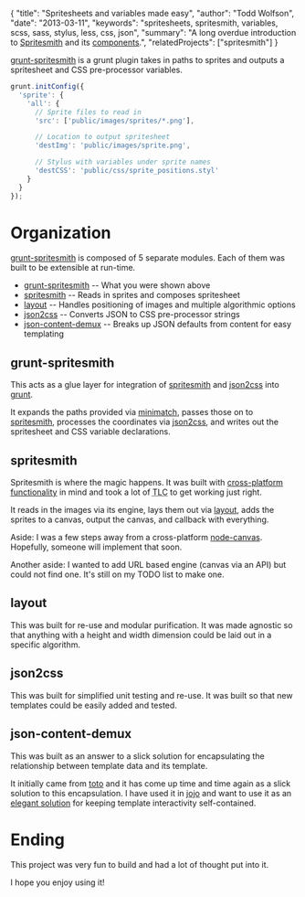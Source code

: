{
  "title": "Spritesheets and variables made easy",
  "author": "Todd Wolfson",
  "date": "2013-03-11",
  "keywords": "spritesheets, spritesmith, variables, scss, sass, stylus, less, css, json",
  "summary": "A long overdue introduction to [Spritesmith](https://github.com/Ensighten/grunt-spritesmith) and its [components](https://github.com/Ensighten/grunt-spritesmith#contributing).",
  "relatedProjects": ["spritesmith"]
}

[grunt-spritesmith][grunt-spritesmith] is a grunt plugin takes in paths to sprites and outputs a spritesheet and CSS pre-processor variables.

```js
grunt.initConfig({
  'sprite': {
    'all': {
      // Sprite files to read in
      'src': ['public/images/sprites/*.png'],

      // Location to output spritesheet
      'destImg': 'public/images/sprite.png',

      // Stylus with variables under sprite names
      'destCSS': 'public/css/sprite_positions.styl'
    }
  }
});
```

[grunt-spritesmith]: https://github.com/Ensighten/grunt-spritesmith

Organization
============
[grunt-spritesmith][grunt-spritesmith] is composed of 5 separate modules. Each of them was built to be extensible at run-time.

- [grunt-spritesmith][grunt-spritesmith] -- What you were shown above
- [spritesmith][spritesmith] -- Reads in sprites and composes spritesheet
- [layout][layout] -- Handles positioning of images and multiple algorithmic options
- [json2css][json2css] -- Converts JSON to CSS pre-processor strings
- [json-content-demux][content-demux] -- Breaks up JSON defaults from content for easy templating

[spritesmith]: https://github.com/Ensighten/spritesmith
[layout]: https://github.com/twolfson/layout
[json2css]: https://github.com/twolfson/json2css
[content-demux]: http://github.com/twolfson/json-content-demux

## grunt-spritesmith
This acts as a glue layer for integration of [spritesmith][spritesmith] and [json2css][json2css] into [grunt][grunt].

It expands the paths provided via [minimatch][minimatch], passes those on to [spritesmith][spritesmith], processes the coordinates via [json2css][json2css], and writes out the spritesheet and CSS variable declarations.

[grunt]: https://github.com/gruntjs/grunt/
[minimatch]: https://github.com/isaacs/minimatch

## spritesmith
Spritesmith is where the magic happens. It was built with [cross-platform functionality][engines] in mind and took a lot of <abbr title="tender loving care">TLC</abbr> to get working just right.

It reads in the images via its engine, lays them out via [layout][layout], adds the sprites to a canvas, output the canvas, and callback with everything.

Aside: I was a few steps away from a cross-platform [node-canvas][node-canvas]. Hopefully, someone will implement that soon.

Another aside: I wanted to add URL based engine (canvas via an API) but could not find one. It's still on my TODO list to make one.

[engines]: https://github.com/Ensighten/spritesmith#requirements
[node-canvas]: https://github.com/LearnBoost/node-canvas

## layout
This was built for re-use and modular purification. It was made agnostic so that anything with a height and width dimension could be laid out in a specific algorithm.

## json2css
This was built for simplified unit testing and re-use. It was built so that new templates could be easily added and tested.

## json-content-demux
This was built as an answer to a slick solution for encapsulating the relationship between template data and its template.

It initially came from [toto][toto] and it has come up time and time again as a slick solution to this encapsulation. I have used it in [jojo][jojo] and want to use it as an [elegant solution][view-contained] for keeping template interactivity self-contained.

[toto]: https://github.com/cloudhead/toto
[jojo]: https://github.com/twolfson/jojo
[view-contained]: https://gist.github.com/twolfson/4464886

Ending
======
This project was very fun to build and had a lot of thought put into it.

I hope you enjoy using it!
